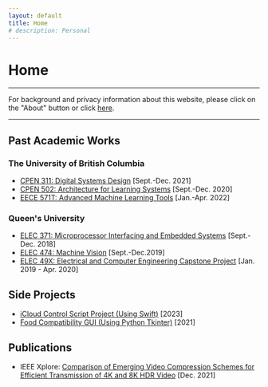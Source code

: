 ```yaml
---
layout: default
title: Home
# description: Personal
---
```


<!-- <div align="center">Home Page</div> -->

# Home

* * *

For background and privacy information about this website, please click on the "About" button or click [here](/md_files/about).

<!-- Welcome to my website. Here you can find my past academic software-related works and side projects that I decide to post on GitHub. Click on the links in the bullet lists to visit their respective pages and repositories. -->

* * *

## Past Academic Works

### The University of British Columbia

* [CPEN 311: Digital Systems Design](/md_files/cpen311) [Sept.-Dec. 2021]
* [CPEN 502: Architecture for Learning Systems](/md_files/cpen502) [Sept.-Dec. 2020]
* [EECE 571T: Advanced Machine Learning Tools](/md_files/eece571t) [Jan.-Apr. 2022]


### Queen's University

* [ELEC 371: Microprocessor Interfacing and Embedded Systems](/md_files/elec371) [Sept.-Dec. 2018]
* [ELEC 474: Machine Vision](/md_files/elec474) [Sept.-Dec.2019]
* [ELEC 49X: Electrical and Computer Engineering Capstone Project](/md_files/elec49x) [Jan. 2019 - Apr. 2020]

## Side Projects

* [iCloud Control Script Project (Using Swift)](/md_files/side_icloudctrlscript) [2023]
* [Food Compatibility GUI (Using Python Tkinter)](/md_files/side_foodcompat) [2021]

## Publications

* IEEE Xplore: <a href="https://doi.org/10.1109/MeditCom49071.2021.9647504" target="_blank">Comparison of Emerging Video Compression Schemes for Efficient Transmission of 4K and 8K HDR Video</a> [Dec. 2021]

<!--
Text can be **bold**, _italic_, or ~~strikethrough~~.

[Link to another page](./another-page.html).

There should be whitespace between paragraphs.

There should be whitespace between paragraphs. We recommend including a README, or a file with information about your project.

# Header 1

This is a normal paragraph following a header. GitHub is a code hosting platform for version control and collaboration. It lets you and others work together on projects from anywhere.

## Header 2

> This is a blockquote following a header.
>
> When something is important enough, you do it even if the odds are not in your favor.

### Header 3

```js
// Javascript code with syntax highlighting.
var fun = function lang(l) {
  dateformat.i18n = require('./lang/' + l)
  return true;
}
```

```ruby
# Ruby code with syntax highlighting
GitHubPages::Dependencies.gems.each do |gem, version|
  s.add_dependency(gem, "= #{version}")
end
```

#### Header 4

*   This is an unordered list following a header.
*   This is an unordered list following a header.
*   This is an unordered list following a header.

##### Header 5

1.  This is an ordered list following a header.
2.  This is an ordered list following a header.
3.  This is an ordered list following a header.

###### Header 6

| head1        | head two          | three |
|:-------------|:------------------|:------|
| ok           | good swedish fish | nice  |
| out of stock | good and plenty   | nice  |
| ok           | good `oreos`      | hmm   |
| ok           | good `zoute` drop | yumm  |

### There's a horizontal rule below this.

* * *

### Here is an unordered list:

*   Item foo
*   Item bar
*   Item baz
*   Item zip

### And an ordered list:

1.  Item one
1.  Item two
1.  Item three
1.  Item four

### And a nested list:

- level 1 item
  - level 2 item
  - level 2 item
    - level 3 item
    - level 3 item
- level 1 item
  - level 2 item
  - level 2 item
  - level 2 item
- level 1 item
  - level 2 item
  - level 2 item
- level 1 item

### Small image

![Octocat](https://github.githubassets.com/images/icons/emoji/octocat.png)

### Large image

![Branching](https://guides.github.com/activities/hello-world/branching.png)


### Definition lists can be used with HTML syntax.

<dl>
<dt>Name</dt>
<dd>Godzilla</dd>
<dt>Born</dt>
<dd>1952</dd>
<dt>Birthplace</dt>
<dd>Japan</dd>
<dt>Color</dt>
<dd>Green</dd>
</dl>

```
Long, single-line code blocks should not wrap. They should horizontally scroll if they are too long. This line should be long enough to demonstrate this.
```

```
The final element.
```
-->
